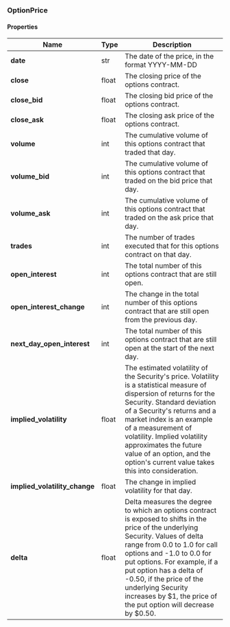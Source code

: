 

[//]: # (CLASS:OptionPrice)

[//]: # (KIND:object)

### OptionPrice

#### Properties

[//]: # (START_DEFINITION)

Name | Type | Description
------------ | ------------- | -------------
**date** | str | The date of the price, in the format YYYY-MM-DD &nbsp;
**close** | float | The closing price of the options contract. &nbsp;
**close_bid** | float | The closing bid price of the options contract. &nbsp;
**close_ask** | float | The closing ask price of the options contract. &nbsp;
**volume** | int | The cumulative volume of this options contract that traded that day. &nbsp;
**volume_bid** | int | The cumulative volume of this options contract that traded on the bid price that day. &nbsp;
**volume_ask** | int | The cumulative volume of this options contract that traded on the ask price that day. &nbsp;
**trades** | int | The number of trades executed that for this options contract on that day. &nbsp;
**open_interest** | int | The total number of this options contract that are still open. &nbsp;
**open_interest_change** | int | The change in the total number of this options contract that are still open from the previous day. &nbsp;
**next_day_open_interest** | int | The total number of this options contract that are still open at the start of the next day. &nbsp;
**implied_volatility** | float | The estimated volatility of the Security&#39;s price. Volatility is a statistical measure of dispersion of returns for the Security. Standard deviation of a Security&#39;s returns and a market index is an example of a measurement of volatility. Implied volatility approximates the future value of an option, and the option&#39;s current value takes this into consideration. &nbsp;
**implied_volatility_change** | float | The change in implied volatility for that day. &nbsp;
**delta** | float | Delta measures the degree to which an options contract is exposed to shifts in the price of the underlying Security. Values of delta range from 0.0 to 1.0 for call options and -1.0 to 0.0 for put options. For example, if a put option has a delta of -0.50, if the price of the underlying Security increases by $1, the price of the put option will decrease by $0.50. &nbsp;

[//]: # (END_DEFINITION)




